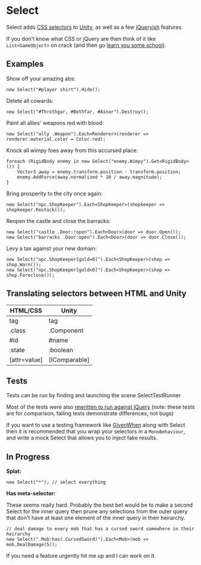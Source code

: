 Select
======

Select adds [CSS selectors](http://api.jquery.com/category/selectors/basic-css-selectors/)
to [Unity](http://unity3d.com/), as well as a few [jQueryish](http://api.jquery.com/) features.

If you don't know what CSS or jQuery are then think of it like `List<GameObject>` on crack
(and then go [learn you some school](http://learn.jquery.com/about-jquery/how-jquery-works/)).

Examples
--------

Show off your amazing abs:

    new Select("#player shirt").Hide();

Delete all cowards:

    new Select("#Throthgar, #Bothfar, #Ainar").Destroy();
    
Paint all allies' weapons red with blood:

    new Select("ally .Weapon").Each<Renderer>(renderer => renderer.material.color = Color.red);

Knock all wimpy foes away from this accursed place:

    foreach (RigidBody enemy in new Select("enemy.Wimpy").Get<RigidBody>()) {
        Vector3 away = enemy.transform.position - transform.position;
        enemy.AddForce(away.normalized * 10 / away.magnitude);
    }

Bring prosperity to the city once again:

    new Select("npc.ShopKeeper").Each<ShopKeeper>(shopkeeper => shopkeeper.Restock());

Reopen the castle and close the barracks:

    new Select("castle .Door:!open").Each<Door>(door => door.Open());
    new Select("barracks .Door:open").Each<Door>(door => door.Close());

Levy a tax against your new domain:

    new Select("npc.ShopKeeper[gold=0]").Each<ShopKeeper>(shop => shop.Warn());
    new Select("npc.ShopKeeper[gold<0]").Each<ShopKeeper>(shop => shop.Foreclose());

Translating selectors between HTML and Unity
--------------------------------------------

| HTML/CSS     | Unity         |
|--------------|---------------|
| tag          | tag           |
| .class       | .Component    |
| #id          | #name         |
| :state       | :boolean      |
| [attr=value] | [IComparable] |

Tests
-----

Tests can be run by finding and launching the scene SelectTestRunner

Most of the tests were also
[rewritten to run against jQuery](https://rawgithub.com/invisibledrygoods/Select/master/jQueryTest.html)
(note: these tests are for comparison, failing tests demonstrate differences, not bugs)

If you want to use a testing framework like [GivenWhen](https://github.com/invisibledrygoods/GivenWhenUnity)
along with Select then it is recommended that you wrap your selectors in a `MonoBehaviour`, and write a mock
Select that allows you to inject fake results.

In Progress
-----------

__Splat:__

    new Select("*"); // select everything

__Has meta-selector:__

These seems really hard. Probably the best bet would be to make a second Select for the inner query then
prune any selections from the outer query that don't have at least one element of the inner query in their
heirarchy.

    // deal damage to every mob that has a cursed sword somewhere in their heirarchy
    new Select(".Mob:has(.CursedSword)").Each<Mob>(mob => mob.DealDamage(5));

If you need a feature urgently hit me up and I can work on it.
